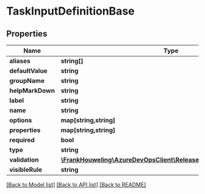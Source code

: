 # TaskInputDefinitionBase

## Properties
Name | Type | Description | Notes
------------ | ------------- | ------------- | -------------
**aliases** | **string[]** |  | [optional] 
**defaultValue** | **string** |  | [optional] 
**groupName** | **string** |  | [optional] 
**helpMarkDown** | **string** |  | [optional] 
**label** | **string** |  | [optional] 
**name** | **string** |  | [optional] 
**options** | **map[string,string]** |  | [optional] 
**properties** | **map[string,string]** |  | [optional] 
**required** | **bool** |  | [optional] 
**type** | **string** |  | [optional] 
**validation** | [**\FrankHouweling\AzureDevOpsClient\Release\Model\TaskInputValidation**](TaskInputValidation.md) |  | [optional] 
**visibleRule** | **string** |  | [optional] 

[[Back to Model list]](../README.md#documentation-for-models) [[Back to API list]](../README.md#documentation-for-api-endpoints) [[Back to README]](../README.md)


